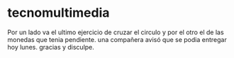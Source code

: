 # tecnomultimedia
Por un lado va el ultimo ejercicio de cruzar el circulo y por el otro el de las monedas que tenia pendiente. una compañera avisó que se podia entregar hoy lunes. gracias y disculpe.
